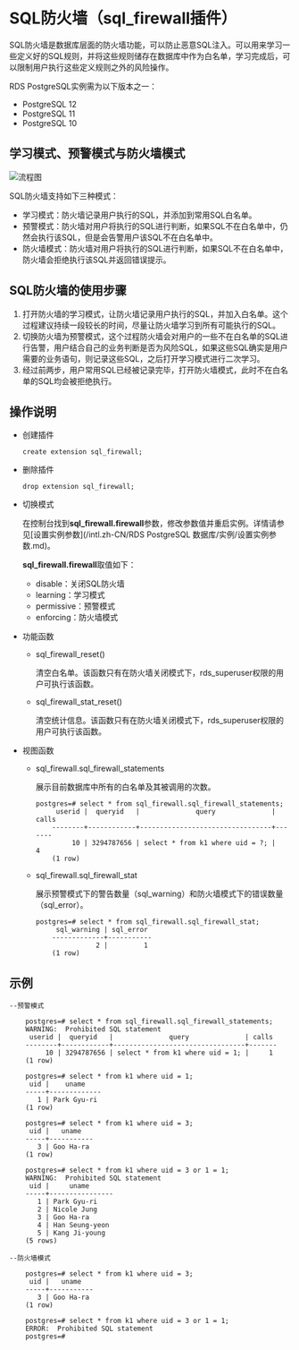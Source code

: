 # SQL防火墙（sql\_firewall插件）

SQL防火墙是数据库层面的防火墙功能，可以防止恶意SQL注入。可以用来学习一些定义好的SQL规则，并将这些规则储存在数据库中作为白名单，学习完成后，可以限制用户执行这些定义规则之外的风险操作。

RDS PostgreSQL实例需为以下版本之一：

-   PostgreSQL 12
-   PostgreSQL 11
-   PostgreSQL 10

## 学习模式、预警模式与防火墙模式

![流程图](https://static-aliyun-doc.oss-cn-hangzhou.aliyuncs.com/assets/img/zh-CN/5919259951/p162105.png)

SQL防火墙支持如下三种模式：

-   学习模式：防火墙记录用户执行的SQL，并添加到常用SQL白名单。
-   预警模式：防火墙对用户将执行的SQL进行判断，如果SQL不在白名单中，仍然会执行该SQL，但是会告警用户该SQL不在白名单中。
-   防火墙模式：防火墙对用户将执行的SQL进行判断，如果SQL不在白名单中，防火墙会拒绝执行该SQL并返回错误提示。

## SQL防火墙的使用步骤

1.  打开防火墙的学习模式，让防火墙记录用户执行的SQL，并加入白名单。这个过程建议持续一段较长的时间，尽量让防火墙学习到所有可能执行的SQL。
2.  切换防火墙为预警模式，这个过程防火墙会对用户的一些不在白名单的SQL进行告警，用户结合自己的业务判断是否为风险SQL，如果这些SQL确实是用户需要的业务语句，则记录这些SQL，之后打开学习模式进行二次学习。
3.  经过前两步，用户常用SQL已经被记录完毕，打开防火墙模式，此时不在白名单的SQL均会被拒绝执行。

## 操作说明

-   创建插件

    ```
    create extension sql_firewall;
    ```

-   删除插件

    ```
    drop extension sql_firewall;
    ```

-   切换模式

    在控制台找到**sql\_firewall.firewall**参数，修改参数值并重启实例。详情请参见[设置实例参数](/intl.zh-CN/RDS PostgreSQL 数据库/实例/设置实例参数.md)。

    **sql\_firewall.firewall**取值如下：

    -   disable：关闭SQL防火墙
    -   learning：学习模式
    -   permissive：预警模式
    -   enforcing：防火墙模式
-   功能函数
    -   sql\_firewall\_reset\(\)

        清空白名单。该函数只有在防火墙关闭模式下，rds\_superuser权限的用户可执行该函数。

    -   sql\_firewall\_stat\_reset\(\)

        清空统计信息。该函数只有在防火墙关闭模式下，rds\_superuser权限的用户可执行该函数。

-   视图函数
    -   sql\_firewall.sql\_firewall\_statements

        展示目前数据库中所有的白名单及其被调用的次数。

        ```
        postgres=# select * from sql_firewall.sql_firewall_statements;
             userid |  queryid   |              query              | calls
            --------+------------+---------------------------------+-------
                 10 | 3294787656 | select * from k1 where uid = ?; |     4
            (1 row)
        ```

    -   sql\_firewall.sql\_firewall\_stat

        展示预警模式下的警告数量（sql\_warning）和防火墙模式下的错误数量（sql\_error）。

        ```
        postgres=# select * from sql_firewall.sql_firewall_stat;
             sql_warning | sql_error
            -------------+-----------
                       2 |         1
            (1 row)
        ```


## 示例

```
--预警模式

    postgres=# select * from sql_firewall.sql_firewall_statements;
    WARNING:  Prohibited SQL statement
     userid |  queryid   |              query              | calls
    --------+------------+---------------------------------+-------
         10 | 3294787656 | select * from k1 where uid = 1; |     1
    (1 row)

    postgres=# select * from k1 where uid = 1;
     uid |    uname
    -----+-------------
       1 | Park Gyu-ri
    (1 row)

    postgres=# select * from k1 where uid = 3;
     uid |   uname
    -----+-----------
       3 | Goo Ha-ra
    (1 row)

    postgres=# select * from k1 where uid = 3 or 1 = 1;
    WARNING:  Prohibited SQL statement
     uid |     uname
    -----+----------------
       1 | Park Gyu-ri
       2 | Nicole Jung
       3 | Goo Ha-ra
       4 | Han Seung-yeon
       5 | Kang Ji-young
    (5 rows)

--防火墙模式

    postgres=# select * from k1 where uid = 3;
     uid |   uname
    -----+-----------
       3 | Goo Ha-ra
    (1 row)

    postgres=# select * from k1 where uid = 3 or 1 = 1;
    ERROR:  Prohibited SQL statement
    postgres=#
```

